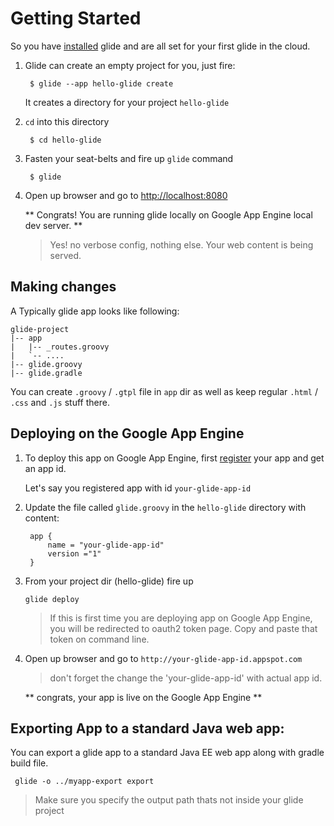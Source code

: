 # Getting Started

So you have [installed](/docs/installing) glide and are all set for your first glide in the cloud.

1. Glide can create an empty project for you, just fire:

        $ glide --app hello-glide create

   It creates a directory for your project `hello-glide`

2. `cd` into this directory

        $ cd hello-glide

3. Fasten your seat-belts and fire up `glide` command

        $ glide

5. Open up browser and go to [http://localhost:8080](http://localhost:8080)

    ** Congrats! You are running glide locally on Google App Engine local dev server. **

    >Yes! no verbose config, nothing else. Your web content is being served.

## Making changes

A Typically glide app looks like following:

    glide-project
    |-- app
    |   |-- _routes.groovy
    |   `-- ....
    |-- glide.groovy
    |-- glide.gradle


You can create `.groovy` / `.gtpl` file in `app` dir as well as keep regular `.html` / `.css` and `.js` stuff there.


## Deploying on the Google App Engine

1. To deploy this app on Google App Engine, first [register](http://appengine.google.com) your app and get an app id.

    Let's say you registered app with id `your-glide-app-id`

2. Update the file called `glide.groovy` in the `hello-glide` directory with content:

        app {
            name = "your-glide-app-id"
            version ="1"
        }


3.  From your project dir (hello-glide) fire up

    `glide deploy`

     > If this is first time you are deploying app on Google App Engine, you will be redirected to oauth2 token page.
     > Copy and paste that token on command line.

4. Open up browser and go to  `http://your-glide-app-id.appspot.com`

    > don't forget the change the 'your-glide-app-id' with actual app id.

    ** congrats, your app is live on the Google App Engine **


## Exporting App to a standard Java web app:

You can export a glide app to a standard Java EE web app along with gradle build file.

     glide -o ../myapp-export export

> Make sure you specify the output path thats not inside your glide project
